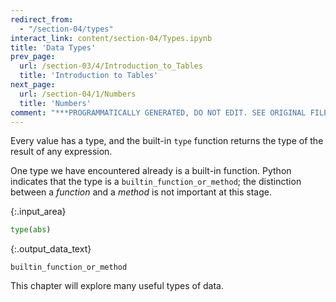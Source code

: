```yaml
---
redirect_from:
  - "/section-04/types"
interact_link: content/section-04/Types.ipynb
title: 'Data Types'
prev_page:
  url: /section-03/4/Introduction_to_Tables
  title: 'Introduction to Tables'
next_page:
  url: /section-04/1/Numbers
  title: 'Numbers'
comment: "***PROGRAMMATICALLY GENERATED, DO NOT EDIT. SEE ORIGINAL FILES IN /content***"
---
```


Every value has a type, and the built-in `type` function returns the type of the result of any expression.

One type we have encountered already is a built-in function. Python indicates that the type is a `builtin_function_or_method`; the distinction between a *function* and a *method* is not important at this stage.



{:.input_area}
```python
type(abs)
```





{:.output_data_text}
```
builtin_function_or_method
```



This chapter will explore many useful types of data.
